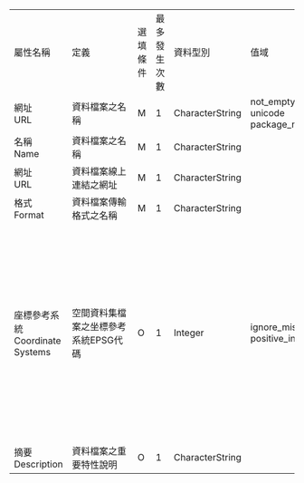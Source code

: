 <table>
        <tr><td>屬性名稱</td><td>定義</td>
        <td>選填條件</td><td>最多發生次數</td><td>資料型別</td>
        <td>值域</td><td>備註</td></tr><tr style="max-width: 100%;">
                        <td>網址<br>URL</td>
                        <td style="min-width: 100px;">資料檔案之名稱</td>
                        <td>M</td>
                        <td>1</td>
                        <td>CharacterString</td>
                        <td>not_empty<br>unicode package_name_validator</td>
                        <td></td>
                    </tr><tr style="max-width: 100%;">
                        <td>名稱<br>Name</td>
                        <td style="min-width: 100px;">資料檔案之名稱</td>
                        <td>M</td>
                        <td>1</td>
                        <td>CharacterString</td>
                        <td></td>
                        <td></td>
                    </tr><tr style="max-width: 100%;">
                        <td>網址<br>URL</td>
                        <td style="min-width: 100px;">資料檔案線上連結之網址</td>
                        <td>M</td>
                        <td>1</td>
                        <td>CharacterString</td>
                        <td></td>
                        <td></td>
                    </tr><tr style="max-width: 100%;">
                        <td>格式<br>Format</td>
                        <td style="min-width: 100px;">資料檔案傳輸格式之名稱</td>
                        <td>M</td>
                        <td>1</td>
                        <td>CharacterString</td>
                        <td></td>
                        <td></td>
                    </tr><tr style="max-width: 100%;">
                        <td>座標參考系統<br>Coordinate Systems</td>
                        <td style="min-width: 100px;">空間資料集檔案之坐標參考系統EPSG代碼</td>
                        <td>O</td>
                        <td>1</td>
                        <td>Integer</td>
                        <td>ignore_missing<br>positive_integer_validator</td>
                        <td>EPSG:4326→WGS84 (預設), EPSG:3826→TWD97/TM2 台灣, EPSG:3821→TWD67, EPSG:3825→TWD97/TM2 澎湖, EPSG:3828→TWD67/TM2 台灣<br>EPSG:4326→WGS84 (Default), EPSG:3826→TWD97/TM2 Taiwan, EPSG:3821→TWD67, EPSG:3825→TWD97/TM2 Penghu, EPSG:3828→TWD67/TM2 Taiwan</td>
                    </tr><tr style="max-width: 100%;">
                        <td>摘要<br>Description</td>
                        <td style="min-width: 100px;">資料檔案之重要特性說明</td>
                        <td>O</td>
                        <td>1</td>
                        <td>CharacterString</td>
                        <td></td>
                        <td></td>
                    </tr></table>